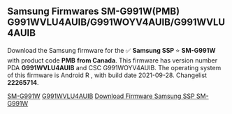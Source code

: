 <h2>Samsung Firmwares SM-G991W(PMB) G991WVLU4AUIB/G991WOYV4AUIB/G991WVLU4AUIB</h2>
Download the Samsung firmware for the ✅ <strong>Samsung SSP </strong> ⭐ <strong>SM-G991W</strong> with product code <strong>PMB</strong> <strong> from Canada</strong>. This firmware has version number PDA <strong>G991WVLU4AUIB</strong> and CSC G991WOYV4AUIB. The operating system of this firmware is Android R , with build date 2021-09-28. Changelist <strong>22265714</strong>.


[SM-G991W](https://samfirm.shop/samsung/model/SM-G991W)
[G991WVLU4AUIB](https://samfirm.shop/samsung/pda/G991WVLU4AUIB)
[Download Firmware Samsung SSP SM-G991W](https://samfirm.shop/samsung/firmware/460197)
